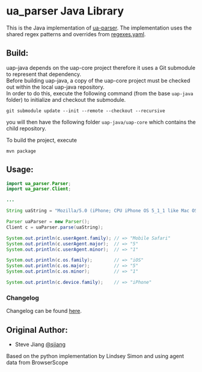 ua_parser Java Library
======================

This is the Java implementation of [ua-parser](https://github.com/ua-parser).
The implementation uses the shared regex patterns and overrides from [regexes.yaml](https://github.com/ua-parser/uap-core/blob/master/regexes.yaml).

Build:
------

uap-java depends on the uap-core project therefore it uses a Git submodule to represent that dependency.  
Before building uap-java, a copy of the uap-core project must be checked out within the local uap-java repository.  
In order to do this, execute the following command (from the base `uap-java` folder) to initialize and checkout the submodule.  

```
git submodule update --init --remote --checkout --recursive
```

you will then have the following folder `uap-java/uap-core` which contains the child repository.

To build the project, execute
```
mvn package
```

Usage:
--------
```java
import ua_parser.Parser;
import ua_parser.Client;

...

String uaString = "Mozilla/5.0 (iPhone; CPU iPhone OS 5_1_1 like Mac OS X) AppleWebKit/534.46 (KHTML, like Gecko) Version/5.1 Mobile/9B206 Safari/7534.48.3";

Parser uaParser = new Parser();
Client c = uaParser.parse(uaString);

System.out.println(c.userAgent.family); // => "Mobile Safari"
System.out.println(c.userAgent.major);  // => "5"
System.out.println(c.userAgent.minor);  // => "1"

System.out.println(c.os.family);        // => "iOS"
System.out.println(c.os.major);         // => "5"
System.out.println(c.os.minor);         // => "1"

System.out.println(c.device.family);    // => "iPhone"
```

### Changelog
Changelog can be found [here](https://github.com/ua-parser/uap-java/wiki#changelog).

Original Author:
-------

  * Steve Jiang [@sjiang](https://twitter.com/sjiang)

  Based on the python implementation by Lindsey Simon and using agent data from BrowserScope
